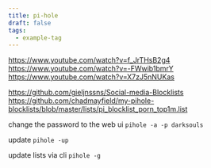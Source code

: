 ```yaml
---
title: pi-hole
draft: false
tags:
  - example-tag
---
```

 https://www.youtube.com/watch?v=f_JrTHsB2g4
 https://www.youtube.com/watch?v=-FWwib1bmrY
 https://www.youtube.com/watch?v=X7zJ5nNUKas

https://github.com/gieljnssns/Social-media-Blocklists
https://github.com/chadmayfield/my-pihole-blocklists/blob/master/lists/pi_blocklist_porn_top1m.list

 change the password to the web ui
`pihole -a -p darksouls`

update
`pihole -up`

update lists via cli
`pihole -g`
